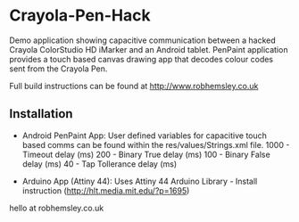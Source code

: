 Crayola-Pen-Hack
================

Demo application showing capacitive communication between a hacked Crayola ColorStudio HD iMarker and an Android tablet. PenPaint application provides a touch based canvas drawing app that decodes colour codes sent from the Crayola Pen. 

Full build instructions can be found at http://www.robhemsley.co.uk

## Installation ##

* Android PenPaint App:
        User defined variables for capacitive touch based comms can be found within the res/values/Strings.xml file.
	<integer name="tap_timeout">1000</integer>	-  Timeout delay (ms) 
    	<integer name="binary_true">200</integer>	-  Binary True delay (ms)
    	<integer name="binary_false">100</integer>	-  Binary False delay (ms)
        <integer name="tap_tollerance">40</integer>	-  Tap Tollerance delay (ms)


* Arduino App (Attiny 44):
	Uses Attiny 44 Arduino Library - Install instruction (http://hlt.media.mit.edu/?p=1695)

hello at robhemsley.co.uk

